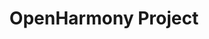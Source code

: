 ---
description: |
  The OpenHarmony project aims at a new way of conceiving consumer devices
  and their use, starting from a great assumption: transcending the physical and conceptual
  perimeters historically linked to what an operating system can do. In fact, relegating
  OpenHarmony to a mere OS is an understatement, and the storytelling behind it clearly
  defines the horizon of IoT, Artificial Intelligence and connectivity that makes
  it an essential technological trait-d'union.
layout: stand
logo: stands/openharmony_project/logo.png
new_this_year: |
  <p>We ended 2020 speaking at ElipseCon2020 and at SFScon20, 2021 is going
  to be the first year at FOSDEM for us and what a better way than to present a revolutionary
  project like OpenHarmony to one of the biggest tech audiences in Europe.</p>
showcase: |
  <p>This is a new era and we want to let people to be involved in this new project
  and build the OpenHarmony journey together. That's why joining our stand will let
  people deep dive in our mission, project breath, see the innovative code of OpenHarmony,
  talk directly with our experts via the chatroom facility Freenode IRC and get to
  know the community already onboard, that have already embraced the OpenHarmony project.
  Huawei knows the importance of Europe, as one of the most relevant stages, in building
  world class and truly global open source projects. That's why Open Harmony overseas
  is managed by an EMEA team, working in the Open Source Technology Center, a strategic
  and technological hub based in Europe with the aim of increasing our contributions
  to open source projects and initiatives among the European stage.</p>
themes:
- Operating systems
title: OpenHarmony Project
website: https://www.ostc-eu.org
show_on_overview: true
chatroom: openharmony
---